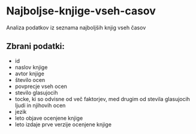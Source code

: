 # Najboljse-knjige-vseh-casov
Analiza podatkov iz seznama najboljših knjig vseh časov

## Zbrani podatki:
* id
* naslov knjige
* avtor knjige
* število ocen
* povprecje vseh ocen
* stevilo glasujocih
* tocke, ki so odvisne od več faktorjev, med drugim od stevila glasujocih ljudi in njihovih ocen
* jezik
* leto objave ocenjene knjige
* leto izdaje prve verzije ocenjene knjige

